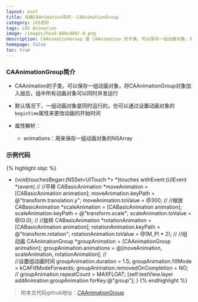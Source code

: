 ```yaml
---
layout: post
title: 动画CAAnimation系列--CAAnimationGroup
category: iOS进阶
tags: iOS Animation
image: /images/head-800x400/-8.png
description: CAAnimationGroup 是 CAAnimation 的子类，可以保存一组动画对象，将CAAnimationGroup 对象加入层后，组中所有动画对象可以同时并发运，默认情况下，一组动画对象是同时运行的，也可以通过设置动画对象的 beginTime 属性来更改动画的开始时间
homepage: false
toc: true
---
```



### CAAnimationGroup简介

* CAAnimation的子类，可以保存一组动画对象，将CAAnimationGroup对象加入层后，组中所有动画对象可以同时并发运行

* 默认情况下，一组动画对象是同时运行的，也可以通过设置动画对象的`beginTime`属性来更改动画的开始时间

* 属性解析：
	* animations：用来保存一组动画对象的NSArray

### 示例代码

{% highlight objc  %}
- (void)touchesBegan:(NSSet<UITouch *> *)touches withEvent:(UIEvent *)event{
    //
    //平移
    CABasicAnimation *moveAnimation = [CABasicAnimation animation];
    moveAnimation.keyPath = @"transform.translation.y";
    moveAnimation.toValue = @300;
    //
    //缩放
    CABasicAnimation *scaleAnimation = [CABasicAnimation animation];
    scaleAnimation.keyPath = @"transform.scale";
    scaleAnimation.toValue = @(0.0);
    //
    //旋转
    CABasicAnimation *rotationAnimation = [CABasicAnimation animation];
    rotationAnimation.keyPath = @"transform.rotation";
    rotationAnimation.toValue = @(M_PI * 2);
    //
    //组动画
    CAAnimationGroup *groupAnimation = [CAAnimationGroup animation];
    groupAnimation.animations = @[moveAnimation, scaleAnimation, rotationAnimation];
	//    
    //设置组动画时间
    groupAnimation.duration = 1.5;
    groupAnimation.fillMode = kCAFillModeForwards;
    groupAnimation.removedOnCompletion = NO;
//    groupAnimation.repeatCount = MAXFLOAT;
    [self.testView.layer addAnimation:groupAnimation forKey:@"group"];
}
{% endhighlight %}

> 附本文代码github地址：[CAAnimationGroup](https://github.com/Vanbein/CAAnimationGroup)